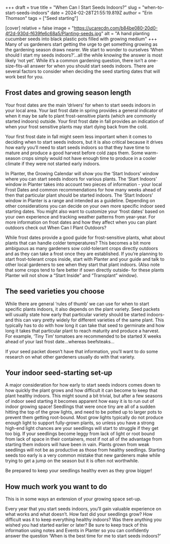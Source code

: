 +++
draft = true
title = "When Can I Start Seeds Indoors?"
slug = "when-to-start-seeds-indoors"
date = 2024-02-28T21:55:19.819Z
author = "Erin Thomson"
tags = ["Seed starting"]

[cover]
relative = false
image = "https://ucarecdn.com/b84be080-20d0-4f2d-930d-f639fe6c68a5/Planting-seeds.jpg"
alt = "A hand planting cucumber seeds into black plastic pots filled with growing medium"
+++
Many of us gardeners start getting the urge to get something growing as the gardening season draws nearer. We start to wonder to ourselves ‘When should I start my seeds indoors?’...all the while knowing the answer is most likely ‘not yet’. While it’s a common gardening question, there isn’t a one-size-fits-all answer for when you should start seeds indoors. There are several factors to consider when deciding the seed starting dates that will work best for you.

## Frost dates and growing season length

Your frost dates are the main ‘drivers’ for when to start seeds indoors in your local area. Your last frost date in spring provides a general indicator of when it may be safe to plant frost-sensitive plants (which are commonly started indoors) outside. Your first frost date in fall provides an indication of when your frost sensitive plants may start dying back from the cold.

Your first frost date in fall might seem less important when it comes to deciding when to start seeds indoors, but it is also critical because it drives how early you’ll need to start seeds indoors so that they have time to mature and produce a good harvest before cold zaps them. Some warm-season crops simply would not have enough time to produce in a cooler climate if they were not started early indoors.

In Planter, the Growing Calendar will show you the ‘Start Indoors’ window where you can start seeds indoors for various plants. The ‘Start Indoors’ window in Planter takes into account two pieces of information - your local Frost Dates and common recommendations for how many weeks ahead of then that particular plant should be started indoors. The ‘Start Indoors’ window in Planter is a range and intended as a guideline. Depending on other considerations you can decide on your own more specific indoor seed starting dates. You might also want to customize your ‘frost dates’ based on your own experience and tracking weather patterns from year-year. For more information on frost dates and how they affect when you can plant outdoors check out When Can I Plant Outdoors?

While frost dates provide a good guide for frost-sensitive plants, what about plants that can handle colder temperatures? This becomes a bit more ambiguous as many gardeners sow cold-tolerant crops directly outdoors and as they can take a frost once they are established. If you’re planning to start frost-tolerant crops inside, start with Planter and your guide and talk to other local gardeners to see when they start that plant indoors. (Also note that some crops tend to fare better if sown directly outside- for these plants Planter will not show a “Start Inside” and “Transplant” window).

## The seed varieties you choose

While there are general ‘rules of thumb’ we can use for when to start specific plants indoors, it also depends on the plant variety. Seed packets will usually state how early that particular variety should be started indoors- and this can vary pretty widely for different varieties of the same plant. This typically has to do with how long it can take that seed to germinate and how long it takes that particular plant to reach maturity and produce a harvest. For example, ‘Tiny Tim’ tomatoes are recommended to be started X weeks ahead of your last frost date…whereas beefsteaks…

If your seed packet doesn’t have that information, you’ll want to do some research on what other gardeners usually do with that variety.

## Your indoor seed-starting set-up

A major consideration for how early to start seeds indoors comes down to how quickly the plant grows and how difficult it can become to keep that plant healthy indoors. This might sound a bit trivial, but after a few seasons of indoor seed starting it becomes apparent how easy it is to run out of indoor growing space!  Seedlings that were once tiny are all of a sudden hitting the top of the grow lights, and need to be potted up to larger pots to prevent them getting root-bound. Most grow lights typically do not produce enough light to support fully-grown plants, so unless you have a strong high-end light chances are your seedlings will start to struggle if they get too big. If your seedlings become leggy from lack of light or root bound from lack of space in their containers, most if not all of the advantage from starting them indoors will have been in vain. Plants grown from weak seedlings will not be as productive as those from healthy seedlings. Starting seeds too early is a very common mistake that new gardeners make while trying to get a jump on the season but it is often not worthwhile.

Be prepared to keep your seedlings healthy even as they grow bigger!



## How much work you want to do

This is in some ways an extension of your growing space set-up.

Every year that you start seeds indoors, you’ll gain valuable experience on what works and what doesn’t. How fast did your seedlings grow? How difficult was it to keep everything healthy indoors? Was there anything you wished you had started earlier or later? Be sure to keep track of this information using notes and Events in Planter so you can confidently answer the question ‘When is the best time for me to start seeds indoors?’
